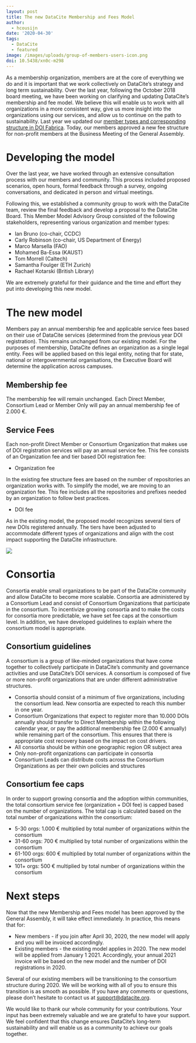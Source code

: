 ```yaml
---
layout: post
title: The new DataCite Membership and Fees Model
author:
  - hcousijn
date: '2020-04-30'
tags:
  - DataCite
  - featured
image: /images/uploads/group-of-members-users-icon.png
doi: 10.5438/xn0c-m298
---
```

As a membership organization, members are at the core of everything we do and it is important that we work collectively on DataCite’s strategy and long term sustainability. Over the last year, following the October 2018 board meeting, we have been working on clarifying and updating DataCite’s membership and fee model. We believe this will enable us to work with all organizations in a more consistent way, give us more insight into the organizations using our services, and allow us to continue on the path to sustainability. Last year we updated our [member types and corresponding structure in DOI Fabrica](https://doi.org/10.5438/gk09-ba24). Today, our members approved a new fee structure for non-profit members at the Business Meeting of the General Assembly. 

# Developing the model

Over the last year, we have worked through an extensive consultation process with our members and community. This process included proposed scenarios, open hours, formal feedback through a survey, ongoing conversations, and dedicated in person and virtual meetings.

Following this, we established a community group to work with the DataCite team, review the final feedback and develop a proposal to the DataCite Board. This Member Model Advisory Group consisted of the following stakeholders, representing various organization and member types:

* Ian Bruno (co-chair, CCDC)
* Carly Robinson (co-chair, US Department of Energy)
* Marco Marsella (FAO)
* Mohamed Ba-Essa (KAUST)
* Tom Morrell (Caltech)
* Samantha Foulger (ETH Zurich)
* Rachael Kotarski (British Library)

We are extremely grateful for their guidance and the time and effort they put into developing this new model.

# The new model

Members pay an annual membership fee and applicable service fees based on their use of DataCite services (determined from the previous year DOI registration). This remains unchanged from our existing model. For the purposes of membership, DataCite defines an organization as a single legal entity. Fees will be applied based on this legal entity, noting that for state, national or intergovernmental organisations, the Executive Board will determine the application across campuses. 

## Membership fee

The membership fee will remain unchanged. Each Direct Member, Consortium Lead or Member Only will pay an annual membership fee of 2.000 €. 

## Service Fees

Each non-profit Direct Member or Consortium Organization that makes use of DOI registration services will pay an annual service fee. This fee consists of an Organization fee and tier based DOI registration fee:

* Organization fee

In the existing fee structure fees are based on the number of repositories an organization works with. To simplify the model, we are moving to an organization fee. This fee includes all the repositories and prefixes needed by an organization to follow best practices.  

* DOI fee

As in the existing model, the proposed model recognizes several tiers of new DOIs registered annually. The tiers have been adjusted to accommodate different types of organizations and align with the cost impact supporting the DataCite infrastructure.

![](/images/uploads/feestructure.png)

# Consortia

Consortia enable small organizations to be part of the DataCite community and allow DataCite to become more scalable.  Consortia are administered by a Consortium Lead and consist of Consortium Organizations that participate in the consortium. To incentivize growing consortia and to make the costs for consortia more predictable, we have set fee caps at the consortium level. In addition, we have developed guidelines to explain where the consortium model is appropriate. 

## Consortium guidelines

A consortium is a group of like-minded organizations that have come together to collectively participate in DataCite’s community and governance activities and use DataCite’s DOI services. A consortium is composed of five or more non-profit organizations that are under different administrative structures. 

* Consortia should consist of a minimum of five organizations, including the consortium lead. New consortia are expected to reach this number in one year.
* Consortium Organizations that expect to register more than 10.000 DOIs annually should transfer to Direct Membership within the following calendar year, or pay the additional membership fee (2.000 € annually) while remaining part of the consortium. This ensures that there is appropriate cost recovery based on the impact on cost drivers.   
* All consortia should be within one geographic region OR subject area
* Only non-profit organizations can participate in consortia
* Consortium Leads can distribute costs across the Consortium Organizations as per their own policies and structures

## Consortium fee caps

In order to support growing consortia and the adoption within communities, the total consortium service fee (organization + DOI fee) is capped based on the number of organizations. The total cap is calculated based on the total number of organizations within the consortium:

* 5-30 orgs: 1.000 € multiplied by total number of organizations within the consortium
* 31-60 orgs: 700 € multiplied by total number of organizations within the consortium
* 61-100 orgs: 600 € multiplied by total number of organizations within the consortium
* 101+ orgs: 500 € multiplied by total number of organizations within the consortium

# Next steps

Now that the new Membership and Fees model has been approved by the General Assembly, it will take effect immediately. In practice, this means that for:

* New members - if you join after April 30, 2020, the new model will apply and you will be invoiced accordingly.
* Existing members - the existing model applies in 2020. The new model will be applied from January 1 2021. Accordingly, your annual 2021 invoice will be based on the new model and the number of DOI registrations in 2020.

Several of our existing members will be transitioning to the consortium structure during 2020. We will be working with all of you to ensure this transition is as smooth as possible. If you have any comments or questions, please don’t hesitate to contact us at support@datacite.org.

We would like to thank our whole community for your contributions. Your input has been extremely valuable and we are grateful to have your support. We feel confident that this change ensures DataCite’s long-term sustainability and will enable us as a community to achieve our goals together.
